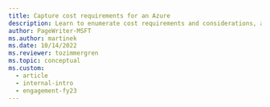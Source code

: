 ```yaml
---
title: Capture cost requirements for an Azure
description: Learn to enumerate cost requirements and considerations, and how to align costs with business goals.
author: PageWriter-MSFT
ms.author: martinek
ms.date: 10/14/2022
ms.reviewer: tozimmergren
ms.topic: conceptual
ms.custom:
  - article
  - internal-intro
  - engagement-fy23
---
```

